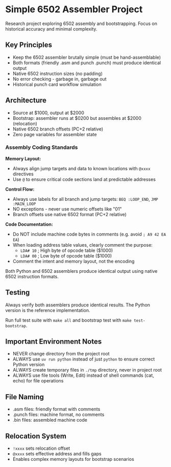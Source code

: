 # Simple 6502 Assembler Project

Research project exploring 6502 assembly and bootstrapping. Focus on historical accuracy and minimal complexity.

## Key Principles

- Keep the 6502 assembler brutally simple (must be hand-assemblable)
- Both formats (friendly .asm and punch .punch) must produce identical output
- Native 6502 instruction sizes (no padding)
- No error checking - garbage in, garbage out
- Historical punch card workflow simulation

## Architecture

- Source at $1000, output at $2000
- Bootstrap: assembler runs at $0200 but assembles at $2000 (relocation)
- Native 6502 branch offsets (PC+2 relative)
- Zero page variables for assembler state

### Assembly Coding Standards

**Memory Layout:**
- Always align jump targets and data to known locations with `@xxxx` directives
- Use `@` to ensure critical code sections land at predictable addresses

**Control Flow:**
- Always use labels for all branch and jump targets: `BEQ :LOOP_END`, `JMP :MAIN_LOOP`
- NO exceptions - never use numeric offsets like "01"
- Branch offsets use native 6502 format (PC+2 relative)

**Code Documentation:**
- Do NOT include machine code bytes in comments (e.g. avoid `; A9 42 EA EA`)
- When loading address table values, clearly comment the purpose:
  - `LDA# 10` ; High byte of opcode table ($1000)
  - `LDA# 00` ; Low byte of opcode table ($1000)
- Comment the intent and memory layout, not the encoding

Both Python and 6502 assemblers produce identical output using native 6502 instruction formats.

## Testing

Always verify both assemblers produce identical results. The Python version is the reference implementation.

Run full test suite with `make all` and bootstrap test with `make test-bootstrap`.

## Important Environment Notes

- NEVER change directory from the project root
- ALWAYS use `uv run python` instead of just `python` to ensure correct Python version
- ALWAYS create temporary files in `./tmp` directory, never in project root
- ALWAYS use file tools (Write, Edit) instead of shell commands (cat, echo) for file operations

## File Naming

- .asm files: friendly format with comments
- .punch files: machine format, no comments
- .bin files: assembled machine code

## Relocation System

- `!xxxx` sets relocation offset
- `@xxxx` sets effective address and fills gaps
- Enables complex memory layouts for bootstrap scenarios
